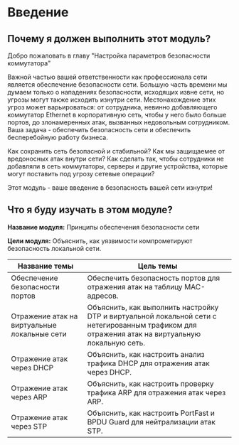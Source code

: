 # Введение

<!-- 11.0.1-->
## Почему я должен выполнить этот модуль?

Добро пожаловать в главу "Настройка параметров безопасности коммутатора"

Важной частью вашей ответственности как профессионала сети является обеспечение безопасности сети. Большую часть времени мы думаем только о нападениях безопасности, исходящих извне сети, но угрозы могут также исходить изнутри сети. Местонахождение этих угроз может варьироваться: от сотрудника, невинно добавляющего коммутатор Ethernet в корпоративную сеть, чтобы у него было больше портов, до злонамеренных атак, вызванных недовольным сотрудником. Ваша задача - обеспечить безопасность сети и обеспечить бесперебойную работу бизнеса.

Как сохранить сеть безопасной и стабильной? Как мы защищаемее от вредоносных атак внутри сети? Как сделать так, чтобы сотрудники не добавляли в сеть коммутаторы, серверы и другие устройства, которые могут поставить под угрозу сетевые операции?

Этот модуль - ваше введение в безопасность вашей сети изнутри!


<!-- 11.0.2-->
## Что я буду изучать в этом модуле?

**Название модуля:** Принципы обеспечения безопасности сети

**Цели модуля:** Объяснить, как уязвимости компрометируют безопасность локальной сети.

| **Название темы** | **Цель темы** |
| --- | --- |
| Обеспечение безопасности портов | Обеспечить безопасность портов для отражения атак на таблицу MAC-адресов. |
| Отражение атак на виртуальные локальные сети | Объяснить, как выполнить настройку DTP и виртуальной локальной сети с нетегированным трафиком для отражения атак на виртуальную локальную сеть. |
| Отражение атак через DHCP | Объяснить, как настроить анализ трафика DHCP для отражения атак через DHCP. |
| Отражение атак через ARP | Объяснить, как настроить проверку трафика ARP для отражения атак через ARP. |
| Отражение атак через STP | Объяснить, как настроить PortFast и BPDU Guard для нейтрализации атак STP. |